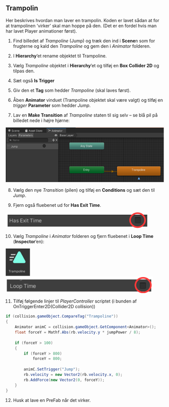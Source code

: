 ## Trampolin

Her beskrives hvordan man laver en trampolin. Koden er lavet sådan at
for at trampolinen ’virker’ skal man hoppe på den. (Det er en fordel
hvis man har lavet Player animationer først).

1.  Find billedet af *Trampoline* (Jump) og træk den ind i **Scene**n
    som for frugterne og kald den *Trampoline* og gem den i *Animator*
    folderen.

2.  I **Hierarchy**’et rename objektet til Trampoline.

3.  Vælg *Trampoline* objektet i **Hierarchy**’et og tilføj en **Box
    Collider 2D** og tilpas den.

4.  Sæt også **Is Trigger**

5.  Giv den et **Tag** som hedder *Trampoline* (skal laves først).

6.  Åben **Animator** vinduet (Trampoline objektet skal være valgt) og
    tilføj en *trigger* **Parameter** som hedder *Jump*.

7.  Lav en **Make Transition** af *Trampoline* staten til sig selv – se
    blå pil på billedet nede i højre hjørne:

<img src="../media/image47.png"
style="width:5.77083in;height:1.81528in" />

8.  Vælg den nye *Transition* (pilen) og tilføj en **Conditions** og sæt
    den til *Jump*.

9.  Fjern også fluebenet ud for **Has Exit Time**.

<img src="../media/image48.png"
style="width:4.71875in;height:0.53403in" />

10. Vælg *Trampoline* i *Animator* folderen og fjern fluebenet i **Loop
    Time** (**Inspector**’en):

<img src="../media/image49.png"
style="width:0.80208in;height:0.90625in" /><img src="../media/image50.png"
style="width:4.89583in;height:0.54306in" />

11. Tilføj følgende linjer til *PlayerController* scriptet (i bunden af
    OnTriggerEnter2D(Collider2D collision))

```csharp
if (collision.gameObject.CompareTag("Trampoline"))
{
    Animator animC = collision.gameObject.GetComponent<Animator>();
    float forceY = Mathf.Abs(rb.velocity.y * jumpPower / 8);

    if (forceY > 100)
    {
        if (forceY > 800)
            forceY = 800;

        animC.SetTrigger("Jump");
        rb.velocity = new Vector2(rb.velocity.x, 0);
        rb.AddForce(new Vector2(0, forceY));
    }
}
```

12. Husk at lave en PreFab når det virker.
